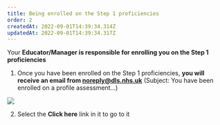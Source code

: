 ```yaml
---
title: Being enrolled on the Step 1 proficiencies
order: 2
createdAt: 2022-09-01T14:39:34.314Z
updatedAt: 2022-09-01T14:39:34.317Z
---
```

Your **Educator/Manager is responsible for enrolling you on the Step 1 proficiencies**

1. Once you have been enrolled on the Step 1 proficiencies, **you will receive an email from noreply@dls.nhs.uk** (Subject: You have been enrolled on a profile assessment...)

![](/img/enrolling_9_n.png)

2. Select the **Click here** link in it to go to it